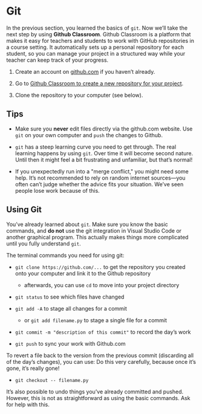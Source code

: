 # Git

In the previous section, you learned the basics of `git`. Now we’ll take the next step by using **Github Classroom**. Github Classroom is a platform that makes it easy for teachers and students to work with GitHub repositories in a course setting. It automatically sets up a personal repository for each student, so you can manage your project in a structured way while your teacher can keep track of your progress.

1. Create an account on [github.com](https://github.com/) if you haven’t already.

2. Go to [Github Classroom to create a new repository for your project](https://classroom.github.com/a/wI9VhW9_).

3. Clone the repository to your computer (see below).

## Tips

* Make sure you **never** edit files directly via the github.com website. Use `git` on your own computer and `push` the changes to Github.

* `git` has a steep learning curve you need to get through. The real learning happens by using `git`. Over time it will become second nature. Until then it might feel a bit frustrating and unfamiliar, but that’s normal!

* If you unexpectedly run into a "merge conflict," you might need some help. It’s not recommended to rely on random internet sources—you often can’t judge whether the advice fits your situation. We’ve seen people lose work because of this.

## Using Git

You’ve already learned about `git`. Make sure you know the basic commands, and **do not** use the git integration in Visual Studio Code or another graphical program. This actually makes things more complicated until you fully understand `git`.

The terminal commands you need for using git:

* `git clone https://github.com/...` to get the repository you created onto your computer and link it to the Github repository

  * afterwards, you can use `cd` to move into your project directory

* `git status` to see which files have changed

* `git add -A` to stage all changes for a commit

  * or `git add filename.py` to stage a single file for a commit

* `git commit -m "description of this commit"` to record the day’s work

* `git push` to sync your work with Github.com

To revert a file back to the version from the previous commit (discarding all of the day’s changes), you can use:
Do this very carefully, because once it’s gone, it’s really gone!

* `git checkout -- filename.py`

It’s also possible to undo things you’ve already committed and pushed. However, this is not as straightforward as using the basic commands. Ask for help with this.

